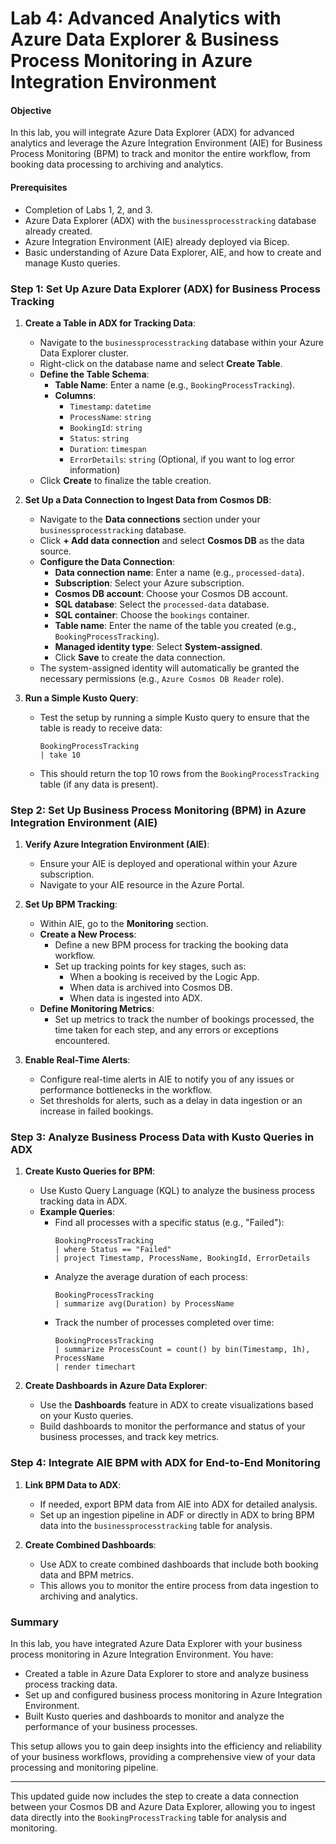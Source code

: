 # **Lab 4: Advanced Analytics with Azure Data Explorer & Business Process Monitoring in Azure Integration Environment**

#### **Objective**
In this lab, you will integrate Azure Data Explorer (ADX) for advanced analytics and leverage the Azure Integration Environment (AIE) for Business Process Monitoring (BPM) to track and monitor the entire workflow, from booking data processing to archiving and analytics.

#### **Prerequisites**
- Completion of Labs 1, 2, and 3.
- Azure Data Explorer (ADX) with the `businessprocesstracking` database already created.
- Azure Integration Environment (AIE) already deployed via Bicep.
- Basic understanding of Azure Data Explorer, AIE, and how to create and manage Kusto queries.

### **Step 1: Set Up Azure Data Explorer (ADX) for Business Process Tracking**

1. **Create a Table in ADX for Tracking Data**:
   - Navigate to the `businessprocesstracking` database within your Azure Data Explorer cluster.
   - Right-click on the database name and select **Create Table**.
   - **Define the Table Schema**:
     - **Table Name**: Enter a name (e.g., `BookingProcessTracking`).
     - **Columns**:
       - `Timestamp`: `datetime`
       - `ProcessName`: `string`
       - `BookingId`: `string`
       - `Status`: `string`
       - `Duration`: `timespan`
       - `ErrorDetails`: `string` (Optional, if you want to log error information)
   - Click **Create** to finalize the table creation.

2. **Set Up a Data Connection to Ingest Data from Cosmos DB**:
   - Navigate to the **Data connections** section under your `businessprocesstracking` database.
   - Click **+ Add data connection** and select **Cosmos DB** as the data source.
   - **Configure the Data Connection**:
     - **Data connection name**: Enter a name (e.g., `processed-data`).
     - **Subscription**: Select your Azure subscription.
     - **Cosmos DB account**: Choose your Cosmos DB account.
     - **SQL database**: Select the `processed-data` database.
     - **SQL container**: Choose the `bookings` container.
     - **Table name**: Enter the name of the table you created (e.g., `BookingProcessTracking`).
     - **Managed identity type**: Select **System-assigned**.
     - Click **Save** to create the data connection.
   - The system-assigned identity will automatically be granted the necessary permissions (e.g., `Azure Cosmos DB Reader` role).

3. **Run a Simple Kusto Query**:
   - Test the setup by running a simple Kusto query to ensure that the table is ready to receive data:
     ```kusto
     BookingProcessTracking
     | take 10
     ```
   - This should return the top 10 rows from the `BookingProcessTracking` table (if any data is present).

### **Step 2: Set Up Business Process Monitoring (BPM) in Azure Integration Environment (AIE)**

1. **Verify Azure Integration Environment (AIE)**:
   - Ensure your AIE is deployed and operational within your Azure subscription.
   - Navigate to your AIE resource in the Azure Portal.

2. **Set Up BPM Tracking**:
   - Within AIE, go to the **Monitoring** section.
   - **Create a New Process**:
     - Define a new BPM process for tracking the booking data workflow.
     - Set up tracking points for key stages, such as:
       - When a booking is received by the Logic App.
       - When data is archived into Cosmos DB.
       - When data is ingested into ADX.
   - **Define Monitoring Metrics**:
     - Set up metrics to track the number of bookings processed, the time taken for each step, and any errors or exceptions encountered.

3. **Enable Real-Time Alerts**:
   - Configure real-time alerts in AIE to notify you of any issues or performance bottlenecks in the workflow.
   - Set thresholds for alerts, such as a delay in data ingestion or an increase in failed bookings.

### **Step 3: Analyze Business Process Data with Kusto Queries in ADX**

1. **Create Kusto Queries for BPM**:
   - Use Kusto Query Language (KQL) to analyze the business process tracking data in ADX.
   - **Example Queries**:
     - Find all processes with a specific status (e.g., "Failed"):
       ```kusto
       BookingProcessTracking
       | where Status == "Failed"
       | project Timestamp, ProcessName, BookingId, ErrorDetails
       ```
     - Analyze the average duration of each process:
       ```kusto
       BookingProcessTracking
       | summarize avg(Duration) by ProcessName
       ```
     - Track the number of processes completed over time:
       ```kusto
       BookingProcessTracking
       | summarize ProcessCount = count() by bin(Timestamp, 1h), ProcessName
       | render timechart
       ```

2. **Create Dashboards in Azure Data Explorer**:
   - Use the **Dashboards** feature in ADX to create visualizations based on your Kusto queries.
   - Build dashboards to monitor the performance and status of your business processes, and track key metrics.

### **Step 4: Integrate AIE BPM with ADX for End-to-End Monitoring**

1. **Link BPM Data to ADX**:
   - If needed, export BPM data from AIE into ADX for detailed analysis.
   - Set up an ingestion pipeline in ADF or directly in ADX to bring BPM data into the `businessprocesstracking` table for analysis.

2. **Create Combined Dashboards**:
   - Use ADX to create combined dashboards that include both booking data and BPM metrics.
   - This allows you to monitor the entire process from data ingestion to archiving and analytics.

### **Summary**
In this lab, you have integrated Azure Data Explorer with your business process monitoring in Azure Integration Environment. You have:
- Created a table in Azure Data Explorer to store and analyze business process tracking data.
- Set up and configured business process monitoring in Azure Integration Environment.
- Built Kusto queries and dashboards to monitor and analyze the performance of your business processes.

This setup allows you to gain deep insights into the efficiency and reliability of your business workflows, providing a comprehensive view of your data processing and monitoring pipeline.

---

This updated guide now includes the step to create a data connection between your Cosmos DB and Azure Data Explorer, allowing you to ingest data directly into the `BookingProcessTracking` table for analysis and monitoring.